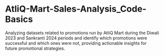 # AtliQ-Mart-Sales-Analysis_Code-Basics

Analyzing datasets related to promotions run by AtliQ Mart during the Diwali 2023 and Sankranti 2024 periods and identify which promotions were successful and which ones were not, providing actionable insights for future promotional strategies. 
